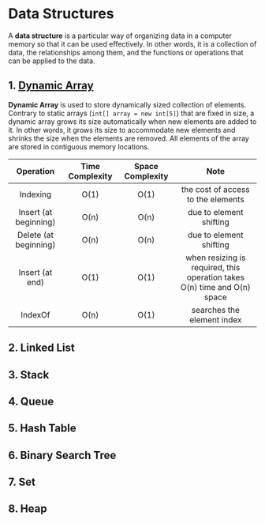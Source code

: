# Data Structures

A **data structure** is a particular way of organizing data in a computer memory so that it can be used effectively.
In other words, it is a collection of data, the relationships among them, and the functions or operations that can be applied to the data.

## 1. [Dynamic Array](src/main/java/DynamicArray.java)

**Dynamic Array** is used to store dynamically sized collection of elements. 
Contrary to static arrays (`int[] array = new int[5]`) that are fixed in size, a dynamic array grows its size automatically when new elements are added to it.
In other words, it grows its size to accommodate new elements and shrinks the size when the elements are removed.
All elements of the array are stored in contiguous memory locations.

| Operation | Time Complexity | Space Complexity | Note |
| :--: | :--: | :--: | :---: |
| Indexing | O(1) | O(1) | the cost of access to the elements |
| Insert (at beginning) | O(n) | O(n) | due to element shifting |
| Delete (at beginning) | O(n) | O(n) | due to element shifting |
| Insert (at end) | O(1) | O(1) | when resizing is required, this operation takes O(n) time and O(n) space |
| IndexOf | O(n) | O(1) | searches the element index |

## 2. Linked List

## 3. Stack

## 4. Queue

## 5. Hash Table

## 6. Binary Search Tree

## 7. Set

## 8. Heap
